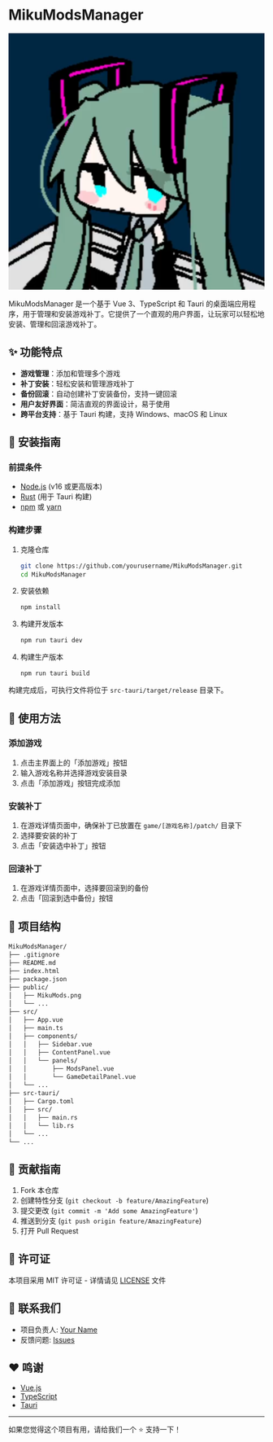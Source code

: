# MikuModsManager

![MikuModsManager Logo](public/MikuMods.png)

MikuModsManager 是一个基于 Vue 3、TypeScript 和 Tauri 的桌面端应用程序，用于管理和安装游戏补丁。它提供了一个直观的用户界面，让玩家可以轻松地安装、管理和回滚游戏补丁。

## ✨ 功能特点

- **游戏管理**：添加和管理多个游戏
- **补丁安装**：轻松安装和管理游戏补丁
- **备份回滚**：自动创建补丁安装备份，支持一键回滚
- **用户友好界面**：简洁直观的界面设计，易于使用
- **跨平台支持**：基于 Tauri 构建，支持 Windows、macOS 和 Linux

## 🚀 安装指南

### 前提条件

- [Node.js](https://nodejs.org/) (v16 或更高版本)
- [Rust](https://www.rust-lang.org/) (用于 Tauri 构建)
- [npm](https://www.npmjs.com/) 或 [yarn](https://yarnpkg.com/)

### 构建步骤

1. 克隆仓库
   ```bash
   git clone https://github.com/yourusername/MikuModsManager.git
   cd MikuModsManager
   ```

2. 安装依赖
   ```bash
   npm install
   ```

3. 构建开发版本
   ```bash
   npm run tauri dev
   ```

4. 构建生产版本
   ```bash
   npm run tauri build
   ```

构建完成后，可执行文件将位于 `src-tauri/target/release` 目录下。

## 📖 使用方法

### 添加游戏

1. 点击主界面上的「添加游戏」按钮
2. 输入游戏名称并选择游戏安装目录
3. 点击「添加游戏」按钮完成添加

### 安装补丁

1. 在游戏详情页面中，确保补丁已放置在 `game/[游戏名称]/patch/` 目录下
2. 选择要安装的补丁
3. 点击「安装选中补丁」按钮

### 回滚补丁

1. 在游戏详情页面中，选择要回滚到的备份
2. 点击「回滚到选中备份」按钮

## 📁 项目结构

```
MikuModsManager/
├── .gitignore
├── README.md
├── index.html
├── package.json
├── public/
│   ├── MikuMods.png
│   └── ...
├── src/
│   ├── App.vue
│   ├── main.ts
│   ├── components/
│   │   ├── Sidebar.vue
│   │   ├── ContentPanel.vue
│   │   └── panels/
│   │       ├── ModsPanel.vue
│   │       └── GameDetailPanel.vue
│   └── ...
├── src-tauri/
│   ├── Cargo.toml
│   ├── src/
│   │   ├── main.rs
│   │   └── lib.rs
│   └── ...
└── ...
```

## 🤝 贡献指南

1. Fork 本仓库
2. 创建特性分支 (`git checkout -b feature/AmazingFeature`)
3. 提交更改 (`git commit -m 'Add some AmazingFeature'`)
4. 推送到分支 (`git push origin feature/AmazingFeature`)
5. 打开 Pull Request

## 📝 许可证

本项目采用 MIT 许可证 - 详情请见 [LICENSE](LICENSE) 文件

## 💬 联系我们

- 项目负责人: [Your Name](https://github.com/yourusername)
- 反馈问题: [Issues](https://github.com/yourusername/MikuModsManager/issues)

## ❤️ 鸣谢

- [Vue.js](https://vuejs.org/)
- [TypeScript](https://www.typescriptlang.org/)
- [Tauri](https://tauri.app/)

---

如果您觉得这个项目有用，请给我们一个 ⭐️ 支持一下！
